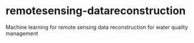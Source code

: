 # remotesensing-datareconstruction
Machine learning for remote sensing data reconstruction for water quality management 
